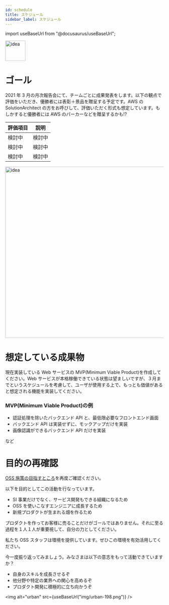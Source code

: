 ```yaml
---
id: schedule
title: スケジュール
sidebar_label: スケジュール
---
```


import useBaseUrl from "@docusaurus/useBaseUrl";

<div style={{ marginBottom: '20px' }}>
<img
alt="idea"
width="64px"
src={useBaseUrl("img/calendar.png")}
/>
</div>

# ゴール

2021 年 3 月の月次報告会にて、チームごとに成果発表をします。以下の観点で評価をいただき、優勝者には表彰＋景品を贈呈する予定です。AWS の SolutionArchitect の方をお呼びして、評価いただく形式も想定しています。もしかすると優勝者には AWS のパーカーなどを贈呈するかも!?

|評価項目|説明|
|--|--|
|検討中|検討中|
|検討中|検討中|
|検討中|検討中|

<div style={{ marginBottom: '20px', marginTop: '20px' }}>
<img
alt="idea"
width="542px"
src={useBaseUrl("img/oss_schedule.png")}
/>
</div>

# 想定している成果物

現在実装している Web サービスの MVP(Minimum Viable Product)を作成してください。Web サービスが本格稼働できている状態は望ましいですが、３月までというスケジュールを考慮して、ユーザが使用する上で、もっとも価値があると想定される機能を実装してください。

### MVP(Minimum Viable Product)の例

- 認証処理を除いたバックエンド API と、最低限必要なフロントエンド画面
- バックエンド API は実装せずに、モックアップだけを実装
- 画像認識ができるバックエンド API だけを実装

など

# 目的の再確認

[OSS 施策の目指すところ](home.md#oss-施策の目指すところ)を再度ご確認ください。

以下を目的としてこの活動を行なっています。

- SI 事業だけでなく、サービス開発もできる組織になるため
- OSS を使いこなすエンジニアに成長するため
- 新規プロダクトが生まれる畑を作るため

プロダクトを作ってお客様に売ることだけがゴールではありません。それに至る過程を１人１人が重要視して、自分の力としてください。

私たち OSS スタッフは環境を提供しています。ぜひこの環境を有効活用してください。

今一度振り返ってみましょう。みなさまは以下の意志をもって活動できていますか？

- 自身のスキルを成長させるぞ
- 他分野や特定の業界への関心を高めるぞ
- プロダクト開発に積極的に立ち向かうぞ

<img
alt="urban"
src={useBaseUrl("img/urban-198.png")}
/>
